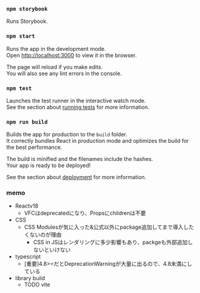 ### `npm storybook`

Runs Storybook.

### `npm start`

Runs the app in the development mode.\
Open [http://localhost:3000](http://localhost:3000) to view it in the browser.

The page will reload if you make edits.\
You will also see any lint errors in the console.

### `npm test`

Launches the test runner in the interactive watch mode.\
See the section about [running tests](https://facebook.github.io/create-react-app/docs/running-tests) for more information.

### `npm run build`

Builds the app for production to the `build` folder.\
It correctly bundles React in production mode and optimizes the build for the best performance.

The build is minified and the filenames include the hashes.\
Your app is ready to be deployed!

See the section about [deployment](https://facebook.github.io/create-react-app/docs/deployment) for more information.

### memo

- Reactv18
  - VFCはdeprecatedになり、Propsにchildrenは不要
- CSS
  - CSS Modulesが気に入った&公式以外にpackage追加してまで導入したくないのが理由
    - CSS in JSはレンダリングに多少影響もあり、packgeも外部追加しないといけない
- typescript
  - [重要]4.8>=だとDeprecationWarningが大量に出るので、4.8未満にしている
- library build
  - TODO vite
